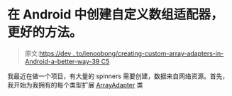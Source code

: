 # 在 Android 中创建自定义数组适配器，更好的方法。

> 原文:[https://dev . to/ienoobong/creating-custom-array-adapters-in-Android-a-better-way-39 C5](https://dev.to/ienoobong/creating-custom-array-adapters-in-android-a-better-way-39c5)

我最近在做一个项目，有大量的 spinners 需要创建，数据来自网络资源。首先，我开始为我拥有的每个类型扩展 [ArrayAdapter](https://developer.android.com/reference/android/widget/ArrayAdapter.html) 类